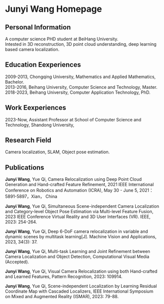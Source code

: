 # Junyi Wang Homepage

## Personal Information
A computer science PHD student at BeiHang University.  
Intested in 3D reconstruction, 3D point cloud understanding, deep learning based camera localization.  

## Education Eexperiences
2009-2013, Chongqing University, Mathematics and Applied Mathematics, Bachelor.  
2013-2016, Beihang University,   Computer Science and Technology, Master.  
2018-2023, Beihang University,   Computer Application Technology, PhD.  

## Work Eexperiences
2023-Now,  Assistant Professor at School of Computer Science and Technology, Shandong University, 

## Research Field
Camera localization, SLAM, Object pose estimation.  

## Publications
**Junyi Wang**, Yue Qi, Camera Relocalization using Deep Point Cloud Generation and Hand-crafted Feature Refinement, 2021 IEEE International Conference on Robotics and Automation (ICRA), May 30 - June 5, 2021：5891-5897，Xian， China

**Junyi Wang**, Yue Qi, Simultaneous Scene-independent Camera Localization and Category-level Object Pose Estimation via Multi-level Feature Fusion, 2023 IEEE Conference Virtual Reality and 3D User Interfaces (VR). IEEE, 2023: 254-264.

**Junyi Wang**, Yue Qi, Deep 6-DoF camera relocalization in variable and dynamic scenes by multitask learning[J]. Machine Vision and Applications, 2023, 34(3): 37.

**Junyi Wang**, Yue Qi, Multi-task Learning and Joint Refinement between Camera Localization and Object Detection, Computational Visual Media (Accepted).

**Junyi Wang**, Yue Qi, Visual Camera Relocalization using both Hand-crafted and Learned Features, Pattern Recognition, 2023: 109914.

**Junyi Wang**, Yue Qi, Scene-independent Localization by Learning Residual Coordinate Map with Cascaded Localizers, IEEE International Symposium on Mixed and Augmented Reality (ISMAR), 2023: 79-88.
